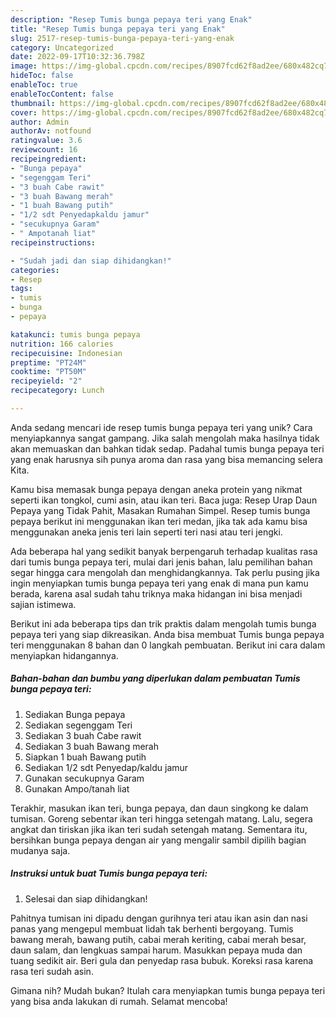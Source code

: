 ```yaml
---
description: "Resep Tumis bunga pepaya teri yang Enak"
title: "Resep Tumis bunga pepaya teri yang Enak"
slug: 2517-resep-tumis-bunga-pepaya-teri-yang-enak
category: Uncategorized
date: 2022-09-17T10:32:36.798Z
image: https://img-global.cpcdn.com/recipes/8907fcd62f8ad2ee/680x482cq70/tumis-bunga-pepaya-teri-foto-resep-utama.jpg
hideToc: false
enableToc: true
enableTocContent: false
thumbnail: https://img-global.cpcdn.com/recipes/8907fcd62f8ad2ee/680x482cq70/tumis-bunga-pepaya-teri-foto-resep-utama.jpg
cover: https://img-global.cpcdn.com/recipes/8907fcd62f8ad2ee/680x482cq70/tumis-bunga-pepaya-teri-foto-resep-utama.jpg
author: Admin
authorAv: notfound
ratingvalue: 3.6
reviewcount: 16
recipeingredient:
- "Bunga pepaya"
- "segenggam Teri"
- "3 buah Cabe rawit"
- "3 buah Bawang merah"
- "1 buah Bawang putih"
- "1/2 sdt Penyedapkaldu jamur"
- "secukupnya Garam"
- " Ampotanah liat"
recipeinstructions:

- "Sudah jadi dan siap dihidangkan!"
categories:
- Resep
tags:
- tumis
- bunga
- pepaya

katakunci: tumis bunga pepaya 
nutrition: 166 calories
recipecuisine: Indonesian
preptime: "PT24M"
cooktime: "PT50M"
recipeyield: "2"
recipecategory: Lunch

---
```





Anda sedang mencari ide resep tumis bunga pepaya teri yang unik? Cara menyiapkannya sangat gampang. Jika salah mengolah maka hasilnya tidak akan memuaskan dan bahkan tidak sedap. Padahal tumis bunga pepaya teri yang enak harusnya sih punya aroma dan rasa yang bisa memancing selera Kita.





Kamu bisa memasak bunga pepaya dengan aneka protein yang nikmat seperti ikan tongkol, cumi asin, atau ikan teri. Baca juga: Resep Urap Daun Pepaya yang Tidak Pahit, Masakan Rumahan Simpel. Resep tumis bunga pepaya berikut ini menggunakan ikan teri medan, jika tak ada kamu bisa menggunakan aneka jenis teri lain seperti teri nasi atau teri jengki.

Ada beberapa hal yang sedikit banyak berpengaruh terhadap kualitas rasa dari tumis bunga pepaya teri, mulai dari jenis bahan, lalu pemilihan bahan segar hingga cara mengolah dan menghidangkannya. Tak perlu pusing jika ingin menyiapkan tumis bunga pepaya teri yang enak di mana pun kamu berada, karena asal sudah tahu triknya maka hidangan ini bisa menjadi sajian istimewa.






Berikut ini ada beberapa tips dan trik praktis dalam mengolah tumis bunga pepaya teri yang siap dikreasikan. Anda bisa membuat Tumis bunga pepaya teri menggunakan 8 bahan dan 0 langkah pembuatan. Berikut ini cara dalam menyiapkan hidangannya.

<!--inarticleads1-->

##### Bahan-bahan dan bumbu yang diperlukan dalam pembuatan Tumis bunga pepaya teri:

1. Sediakan Bunga pepaya
1. Sediakan segenggam Teri
1. Sediakan 3 buah Cabe rawit
1. Sediakan 3 buah Bawang merah
1. Siapkan 1 buah Bawang putih
1. Sediakan 1/2 sdt Penyedap/kaldu jamur
1. Gunakan secukupnya Garam
1. Gunakan  Ampo/tanah liat


Terakhir, masukan ikan teri, bunga pepaya, dan daun singkong ke dalam tumisan. Goreng sebentar ikan teri hingga setengah matang. Lalu, segera angkat dan tiriskan jika ikan teri sudah setengah matang. Sementara itu, bersihkan bunga pepaya dengan air yang mengalir sambil dipilih bagian mudanya saja. 

<!--inarticleads2-->

##### Instruksi untuk buat Tumis bunga pepaya teri:


1. Selesai dan siap dihidangkan!

Pahitnya tumisan ini dipadu dengan gurihnya teri atau ikan asin dan nasi panas yang mengepul membuat lidah tak berhenti bergoyang. Tumis bawang merah, bawang putih, cabai merah keriting, cabai merah besar, daun salam, dan lengkuas sampai harum. Masukkan pepaya muda dan tuang sedikit air. Beri gula dan penyedap rasa bubuk. Koreksi rasa karena rasa teri sudah asin. 

Gimana nih? Mudah bukan? Itulah cara menyiapkan tumis bunga pepaya teri yang bisa anda lakukan di rumah. Selamat mencoba!
